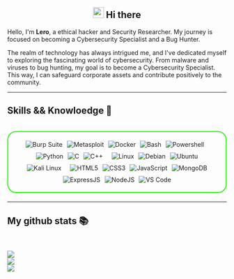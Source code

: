
<h2 align="center">
  <img src="https://media.giphy.com/media/hvRJCLFzcasrR4ia7z/giphy.gif" width="25px"/>
    Hi there
</h2>



<div>
Hello, I'm <b>Lero</b>, a ethical hacker and Security Researcher. My journey is focused on becoming a Cybersecurity Specialist and a Bug Hunter.

The realm of technology has always intrigued me, and I've dedicated myself to exploring the fascinating world of cybersecurity. From malware and viruses to bug hunting, my goal is to become a Cybersecurity Specialist. This way, I can safeguard corporate assets and contribute positively to the community.</div>

---

<h2>Skills && Knowloedge 🧠</h2>
<br>

<div style="border: 2px solid #22F700; border-radius: 20px; padding: 20px; margin-bottom: 20px;">
  <div align="left" style="display: flex; flex-wrap: wrap; justify-content: center; gap: 10px;">
      <img src="https://img.shields.io/badge/Burp_Suite-FF6633?style=for-the-badge&logo=burp-suite&color=000000" alt="Burp Suite" />
      <img src="https://img.shields.io/badge/Metasploit-008C8C?style=for-the-badge&logo=metasploit&color=000000" alt="Metasploit" />
      <img src="https://img.shields.io/badge/Docker-2496ED?style=for-the-badge&logo=docker&color=000000" alt="Docker" />
      <img src="https://img.shields.io/badge/Bash-4EAA25?style=for-the-badge&logo=gnu-bash&color=000000" alt="Bash" />
      <img src="https://img.shields.io/badge/Powershell-4EAA25?style=for-the-badge&logo=powershell&color=000000" alt="Powershell" />
    <br>
      <img src="https://img.shields.io/badge/Python-3776AB?style=for-the-badge&logo=python&color=000000" alt="Python" />
      <img src="https://img.shields.io/badge/C-00599C?style=for-the-badge&logo=c&color=000000" alt="C" />
      <img src="https://img.shields.io/badge/C%2B%2B-F34B7F?style=for-the-badge&logo=c%2B%2B&color=000000" alt="C++" />
    <br>
      <img src="https://img.shields.io/badge/Linux-FCC624?style=for-the-badge&logo=linux&color=000000" alt="Linux" />
      <img src="https://img.shields.io/badge/Debian-D70A53?style=for-the-badge&logo=debian&color=000000" alt="Debian" />
      <img src="https://img.shields.io/badge/Ubuntu-E95420?style=for-the-badge&logo=ubuntu&color=000000" alt="Ubuntu" />
      <img src="https://img.shields.io/badge/Kali_Linux-557C94?style=for-the-badge&logo=kali-linux&color=000000" alt="Kali Linux" />
    <br>
      <img src="https://img.shields.io/badge/HTML5-5D4B6C?style=for-the-badge&logo=html5&color=000000" alt="HTML5" />
      <img src="https://img.shields.io/badge/CSS3-2965F1?style=for-the-badge&logo=css3&color=000000" alt="CSS3" />
      <img src="https://img.shields.io/badge/JavaScript-F7DF1E?style=for-the-badge&logo=javascript&color=000000" alt="JavaScript" />
      <img src="https://img.shields.io/badge/MongoDB-47A248?style=for-the-badge&logo=mongodb&color=000000" alt="MongoDB" />
      <img src="https://img.shields.io/badge/ExpressJS-000000?style=for-the-badge&logo=express&color=000000" alt="ExpressJS" />
      <img src="https://img.shields.io/badge/Node.js-8CC84C?style=for-the-badge&logo=node.js&color=000000" alt="NodeJS" />
      <img src="https://img.shields.io/badge/VS_Code-007ACC?style=for-the-badge&logo=visual-studio-code&color=000000" alt="VS Code" />
  </div>
</div>

---
<div>
<h2>My github stats 📚</h2> 
</div>
<br>


![](https://github-readme-stats.vercel.app/api?username=LeroCyS&theme=highcontrast&hide_border=false&include_all_commits=false&count_private=false)<br/>
![](https://github-readme-streak-stats.herokuapp.com/?user=LeroCyS&theme=highcontrast&hide_border=false)<br/>
![](https://github-readme-stats.vercel.app/api/top-langs/?username=LeroCyS&theme=highcontrast&hide_border=false&include_all_commits=false&count_private=false&layout=compact)

